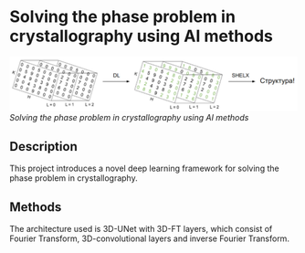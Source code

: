 # Solving the phase problem in crystallography using AI methods

![Project Image](./images/tmp_method.png)  
*Solving the phase problem in crystallography using AI methods*

## Description
This project introduces a novel deep learning framework for solving the phase problem in crystallography. 

## Methods
The architecture used is 3D-UNet with 3D-FT layers, which consist of Fourier Transform, 3D-convolutional layers and inverse Fourier Transform.
